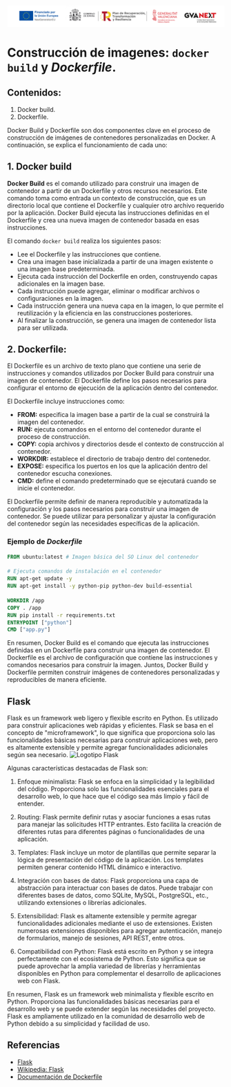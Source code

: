 ![Logotipos Fondos Next Generation](../imagenes/Logotipo_ME_FP_GV_FSE.png)
# Construcción de imagenes: `docker build` y  *Dockerfile*.
## Contenidos:
1. Docker build.
2. Dockerfile.


Docker Build y Dockerfile son dos componentes clave en el proceso de construcción de imágenes de contenedores personalizadas en Docker. A continuación, se explica el funcionamiento de cada uno:

## 1. Docker build
**Docker Build** es el comando utilizado para construir una imagen de contenedor a partir de un Dockerfile y otros recursos necesarios. Este comando toma como entrada un contexto de construcción, que es un directorio local que contiene el Dockerfile y cualquier otro archivo requerido por la aplicación. Docker Build ejecuta las instrucciones definidas en el Dockerfile y crea una nueva imagen de contenedor basada en esas instrucciones.

El comando `docker build` realiza los siguientes pasos:

- Lee el Dockerfile y las instrucciones que contiene.
- Crea una imagen base inicializada a partir de una imagen existente o una imagen base predeterminada.
- Ejecuta cada instrucción del Dockerfile en orden, construyendo capas adicionales en la imagen base.
- Cada instrucción puede agregar, eliminar o modificar archivos o configuraciones en la imagen.
- Cada instrucción genera una nueva capa en la imagen, lo que permite el reutilización y la eficiencia en las construcciones posteriores.
- Al finalizar la construcción, se genera una imagen de contenedor lista para ser utilizada.

## 2. Dockerfile: 
El Dockerfile es un archivo de texto plano que contiene una serie de instrucciones y comandos utilizados por Docker Build para construir una imagen de contenedor. El Dockerfile define los pasos necesarios para configurar el entorno de ejecución de la aplicación dentro del contenedor.

El Dockerfile incluye instrucciones como:

- **FROM:** especifica la imagen base a partir de la cual se construirá la imagen del contenedor.
- **RUN:** ejecuta comandos en el entorno del contenedor durante el proceso de construcción.
- **COPY:** copia archivos y directorios desde el contexto de construcción al contenedor.
- **WORKDIR:** establece el directorio de trabajo dentro del contenedor.
- **EXPOSE:** especifica los puertos en los que la aplicación dentro del contenedor escucha conexiones.
- **CMD:** define el comando predeterminado que se ejecutará cuando se inicie el contenedor.

El Dockerfile permite definir de manera reproducible y automatizada la configuración y los pasos necesarios para construir una imagen de contenedor. Se puede utilizar para personalizar y ajustar la configuración del contenedor según las necesidades específicas de la aplicación.

### Ejemplo de *Dockerfile*
```dockerfile
FROM ubuntu:latest # Imagen básica del SO Linux del contenedor

# Ejecuta comandos de instalación en el contenedor
RUN apt-get update -y
RUN apt-get install -y python-pip python-dev build-essential

WORKDIR /app
COPY . /app
RUN pip install -r requirements.txt
ENTRYPOINT ["python"]
CMD ["app.py"]
```

En resumen, Docker Build es el comando que ejecuta las instrucciones definidas en un Dockerfile para construir una imagen de contenedor. El Dockerfile es el archivo de configuración que contiene las instrucciones y comandos necesarios para construir la imagen. Juntos, Docker Build y Dockerfile permiten construir imágenes de contenedores personalizadas y reproducibles de manera eficiente.


## Flask
Flask es un framework web ligero y flexible escrito en Python. Es utilizado para construir aplicaciones web rápidas y eficientes. Flask se basa en el concepto de "microframework", lo que significa que proporciona solo las funcionalidades básicas necesarias para construir aplicaciones web, pero es altamente extensible y permite agregar funcionalidades adicionales según sea necesario.
![Logotipo Flask](https://files.virgool.io/upload/users/176/posts/hfjdahdqvyl9/wylydhixkqcz.png)

Algunas características destacadas de Flask son:

1. Enfoque minimalista: Flask se enfoca en la simplicidad y la legibilidad del código. Proporciona solo las funcionalidades esenciales para el desarrollo web, lo que hace que el código sea más limpio y fácil de entender.

2. Routing: Flask permite definir rutas y asociar funciones a esas rutas para manejar las solicitudes HTTP entrantes. Esto facilita la creación de diferentes rutas para diferentes páginas o funcionalidades de una aplicación.

3. Templates: Flask incluye un motor de plantillas que permite separar la lógica de presentación del código de la aplicación. Los templates permiten generar contenido HTML dinámico e interactivo.

4. Integración con bases de datos: Flask proporciona una capa de abstracción para interactuar con bases de datos. Puede trabajar con diferentes bases de datos, como SQLite, MySQL, PostgreSQL, etc., utilizando extensiones o librerías adicionales.

5. Extensibilidad: Flask es altamente extensible y permite agregar funcionalidades adicionales mediante el uso de extensiones. Existen numerosas extensiones disponibles para agregar autenticación, manejo de formularios, manejo de sesiones, API REST, entre otros.

6. Compatibilidad con Python: Flask está escrito en Python y se integra perfectamente con el ecosistema de Python. Esto significa que se puede aprovechar la amplia variedad de librerías y herramientas disponibles en Python para complementar el desarrollo de aplicaciones web con Flask.

En resumen, Flask es un framework web minimalista y flexible escrito en Python. Proporciona las funcionalidades básicas necesarias para el desarrollo web y se puede extender según las necesidades del proyecto. Flask es ampliamente utilizado en la comunidad de desarrollo web de Python debido a su simplicidad y facilidad de uso.
## Referencias
- [Flask](https://flask.palletsprojects.com/en/2.3.x/)
- [Wikipedia: Flask](https://es.wikipedia.org/wiki/Flask)
- [Documentación de Dockerfile](https://docs.docker.com/engine/reference/builder/)